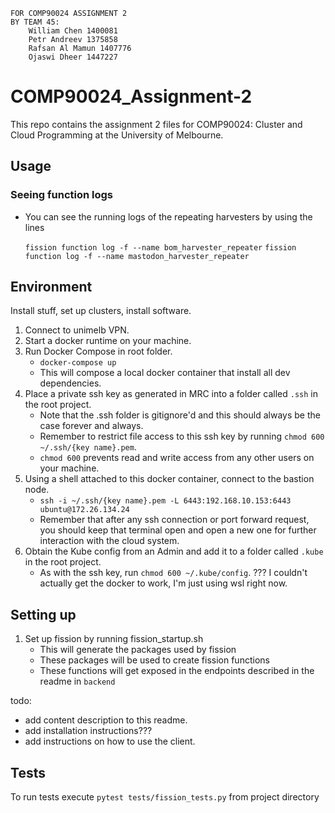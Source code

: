    FOR COMP90024 ASSIGNMENT 2
    BY TEAM 45: 
        William Chen 1400081
        Petr Andreev 1375858
        Rafsan Al Mamun 1407776
        Ojaswi Dheer 1447227

# COMP90024_Assignment-2
This repo contains the assignment 2 files for COMP90024: Cluster and Cloud Programming at the University of Melbourne.

## Usage
### Seeing function logs
 - You can see the running logs of the repeating harvesters by using the lines 

    `fission function log -f --name bom_harvester_repeater`
    `fission function log -f --name mastodon_harvester_repeater`


## Environment
Install stuff, set up clusters, install software.

1. Connect to unimelb VPN.
2. Start a docker runtime on your machine.
3. Run Docker Compose in root folder.
    - `docker-compose up`
    - This will compose a local docker container that install all dev dependencies.
4. Place a private ssh key as generated in MRC into a folder called `.ssh` in the root project.
    - Note that the .ssh folder is gitignore'd and this should always be the case forever and always.
    - Remember to restrict file access to this ssh key by running `chmod 600 ~/.ssh/{key name}.pem`. 
    - `chmod 600` prevents read and write access from any other users on your machine.
5. Using a shell attached to this docker container, connect to the bastion node.
    - `ssh -i ~/.ssh/{key name}.pem -L 6443:192.168.10.153:6443 ubuntu@172.26.134.24`
    - Remember that after any ssh connection or port forward request, you should keep that terminal open and open a new one for further interaction with the cloud system.
6. Obtain the Kube config from an Admin and add it to a folder called `.kube` in the root project.
    - As with the ssh key, run `chmod 600 ~/.kube/config`.
??? I couldn't actually get the docker to work, I'm just using wsl right now.

## Setting up
1. Set up fission by running fission_startup.sh
    - This will generate the packages used by fission
    - These packages will be used to create fission functions
    - These functions will get exposed in the endpoints described in the readme in `backend`

todo:
 - add content description to this readme.
 - add installation instructions???
 - add instructions on how to use the client.


 ## Tests
 To run tests execute `pytest tests/fission_tests.py` from project directory 